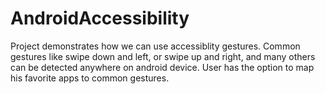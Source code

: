 # AndroidAccessibility
Project demonstrates how we can use accessiblity gestures. Common gestures like swipe down and left, or swipe up and right, and many others can be detected anywhere on android device.
User has the option to map his favorite apps to common gestures.

